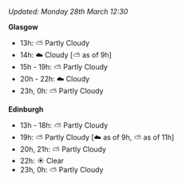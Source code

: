 *Updated: Monday 28th March 12:30*

**Glasgow**

* 13h: :partly_sunny: Partly Cloudy
* 14h: :cloud: Cloudy [:partly_sunny: as of 9h]
* 15h - 19h: :partly_sunny: Partly Cloudy
* 20h - 22h: :cloud: Cloudy
* 23h, 0h: :partly_sunny: Partly Cloudy

**Edinburgh**

* 13h - 18h: :partly_sunny: Partly Cloudy
* 19h: :partly_sunny: Partly Cloudy [:cloud: as of 9h, :partly_sunny: as of 11h]
* 20h, 21h: :partly_sunny: Partly Cloudy
* 22h: :sunny: Clear
* 23h, 0h: :partly_sunny: Partly Cloudy
